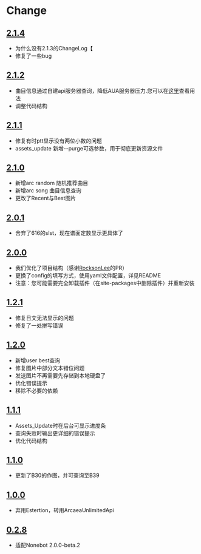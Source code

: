 # Change
## [2.1.4](https://pypi.org/project/nonebot-plugin-arcaeabot/2.1.4/)
- 为什么没有2.1.3的ChangeLog【
- 修复了一些bug

## [2.1.2](https://pypi.org/project/nonebot-plugin-arcaeabot/2.1.2/)
- 曲目信息通过自建api服务器查询，降低AUA服务器压力.您可以在[这里](http://api.ritsuki.top/docs)查看用法
- 调整代码结构

## [2.1.1](https://pypi.org/project/nonebot-plugin-arcaeabot/2.1.1/)
- 修复有时ptt显示没有两位小数的问题
- assets_update 新增--purge可选参数，用于彻底更新资源文件

## [2.1.0](https://pypi.org/project/nonebot-plugin-arcaeabot/2.1.0/)
- 新增arc random 随机推荐曲目
- 新增arc song 曲目信息查询
- 更改了Recent与Best图片

## [2.0.1](https://pypi.org/project/nonebot-plugin-arcaeabot/2.0.1/)
- 舍弃了616的slst，现在谱面定数显示更具体了

## [2.0.0](https://pypi.org/project/nonebot-plugin-arcaeabot/2.0.0/)
- 我们优化了项目结构（感谢[RocksonLee](https://github.com/RocksonLee)的PR）
- 更换了config的填写方式，使用yaml文件配置，详见README
- 注意：您可能需要完全卸载插件（在site-packages中删除插件）并重新安装

## [1.2.1](https://pypi.org/project/nonebot-plugin-arcaeabot/1.2.1/)
- 修复日文无法显示的问题
- 修复了一处拼写错误

## [1.2.0](https://pypi.org/project/nonebot-plugin-arcaeabot/1.2.0/)
- 新增user best查询
- 修复图片中部分文本错位问题
- 发送图片不再需要先存储到本地硬盘了
- 优化错误提示
- 移除不必要的依赖

## [1.1.1](https://pypi.org/project/nonebot-plugin-arcaeabot/1.1.1/)
- Assets_Update时在后台可显示进度条
- 查询失败时输出更详细的错误提示
- 优化代码结构

## [1.1.0](https://pypi.org/project/nonebot-plugin-arcaeabot/1.1.0/)
- 更新了B30的作图，并可查询至B39

## [1.0.0](https://pypi.org/project/nonebot-plugin-arcaeabot/1.0.0/)
- 弃用Estertion，转用ArcaeaUnlimitedApi

## [0.2.8](https://pypi.org/project/nonebot-plugin-arcaeabot/0.2.8/)
- 适配Nonebot 2.0.0-beta.2
